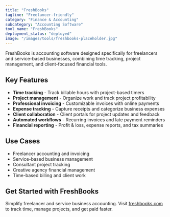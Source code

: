 ```yaml
---
title: "FreshBooks"
tagline: "Freelancer-friendly"
category: "Finance & Accounting"
subcategory: "Accounting Software"
tool_name: "FreshBooks"
deployment_status: "deployed"
image: "/images/tools/freshbooks-placeholder.jpg"
---
```

FreshBooks is accounting software designed specifically for freelancers and service-based businesses, combining time tracking, project management, and client-focused financial tools.

## Key Features

- **Time tracking** - Track billable hours with project-based timers
- **Project management** - Organize work and track project profitability
- **Professional invoicing** - Customizable invoices with online payments
- **Expense tracking** - Capture receipts and categorize business expenses
- **Client collaboration** - Client portals for project updates and feedback
- **Automated workflows** - Recurring invoices and late payment reminders
- **Financial reporting** - Profit & loss, expense reports, and tax summaries

## Use Cases

- Freelancer accounting and invoicing
- Service-based business management
- Consultant project tracking
- Creative agency financial management
- Time-based billing and client work

## Get Started with FreshBooks

Simplify freelancer and service business accounting. Visit [freshbooks.com](https://www.freshbooks.com) to track time, manage projects, and get paid faster.